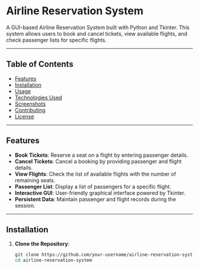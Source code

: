# Airline Reservation System

A GUI-based Airline Reservation System built with Python and Tkinter. This system allows users to book and cancel tickets, view available flights, and check passenger lists for specific flights.

---

## Table of Contents
- [Features](#features)
- [Installation](#installation)
- [Usage](#usage)
- [Technologies Used](#technologies-used)
- [Screenshots](#screenshots)
- [Contributing](#contributing)
- [License](#license)

---

## Features

- **Book Tickets**: Reserve a seat on a flight by entering passenger details.
- **Cancel Tickets**: Cancel a booking by providing passenger and flight details.
- **View Flights**: Check the list of available flights with the number of remaining seats.
- **Passenger List**: Display a list of passengers for a specific flight.
- **Interactive GUI**: User-friendly graphical interface powered by Tkinter.
- **Persistent Data**: Maintain passenger and flight records during the session.

---

## Installation

1. **Clone the Repository**:
   ```bash
   git clone https://github.com/your-username/airline-reservation-system.git
   cd airline-reservation-system
